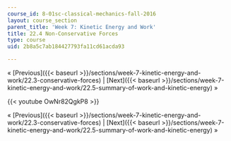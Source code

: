 ```yaml
---
course_id: 8-01sc-classical-mechanics-fall-2016
layout: course_section
parent_title: 'Week 7: Kinetic Energy and Work'
title: 22.4 Non-Conservative Forces
type: course
uid: 2b8a5c7ab184427793fa11cd61acda93

---
```


« [Previous]({{< baseurl >}}/sections/week-7-kinetic-energy-and-work/22.3-conservative-forces) | [Next]({{< baseurl >}}/sections/week-7-kinetic-energy-and-work/22.5-summary-of-work-and-kinetic-energy) »

{{< youtube OwNr82QgkP8 >}}

« [Previous]({{< baseurl >}}/sections/week-7-kinetic-energy-and-work/22.3-conservative-forces) | [Next]({{< baseurl >}}/sections/week-7-kinetic-energy-and-work/22.5-summary-of-work-and-kinetic-energy) »